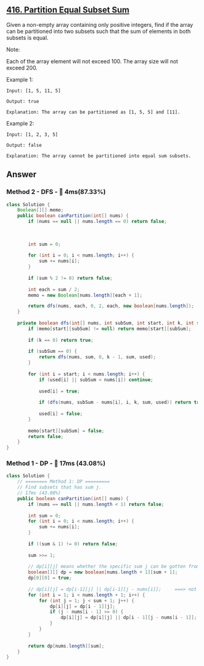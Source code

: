 ## [416. Partition Equal Subset Sum](https://leetcode.com/problems/partition-equal-subset-sum/)

Given a non-empty array containing only positive integers, find if the array can be partitioned into two subsets such that the sum of elements in both subsets is equal.

Note:

Each of the array element will not exceed 100.
The array size will not exceed 200.
 

Example 1:
```
Input: [1, 5, 11, 5]

Output: true

Explanation: The array can be partitioned as [1, 5, 5] and [11].
``` 

Example 2:
```
Input: [1, 2, 3, 5]

Output: false

Explanation: The array cannot be partitioned into equal sum subsets.
```

## Answer
### Method 2 - DFS - :rocket: 4ms(87.33%)

```java
class Solution {
    Boolean[][] memo;
    public boolean canPartition(int[] nums) {
        if (nums == null || nums.length == 0) return false;
        
        
        
        int sum = 0;
        
        for (int i = 0; i < nums.length; i++) {
            sum += nums[i];
        }
        
        if (sum % 2 != 0) return false;
        
        int each = sum / 2;
        memo = new Boolean[nums.length][each + 1];

        return dfs(nums, each, 0, 2, each, new boolean[nums.length]);
    }
    
    private boolean dfs(int[] nums, int subSum, int start, int k, int sum, boolean[] used) {
        if (memo[start][subSum] != null) return memo[start][subSum];
        
        if (k == 0) return true;
        
        if (subSum == 0) {
            return dfs(nums, sum, 0, k - 1, sum, used);
        }
        
        for (int i = start; i < nums.length; i++) {
            if (used[i] || subSum < nums[i]) continue;
            
            used[i] = true;
            
            if (dfs(nums, subSum - nums[i], i, k, sum, used)) return true;
            
            used[i] = false;
        }
        
        memo[start][subSum] = false;
        return false;
    }
}
```

### Method 1 - DP - :rabbit: 17ms (43.08%)

```java
class Solution {
    // ======== Method 1: DP =========
    // Find subsets that has sum j.
    // 17ms (43.08%)
    public boolean canPartition(int[] nums) {
        if (nums == null || nums.length < 1) return false;
        
        int sum = 0;
        for (int i = 0; i < nums.length; i++) {
            sum += nums[i];
        }
        
        if ((sum & 1) != 0) return false;
        
        sum >>= 1;
        
        // dp[i][j] means whether the specific sum j can be gotten from the first i numbers
        boolean[][] dp = new boolean[nums.length + 1][sum + 1];
        dp[0][0] = true;
        
        // dp[i][j] = dp[i-1][j] || dp[i-1][j - nums[i]];     ===> not pick i || pick i
        for (int i = 1; i < nums.length + 1; i++) {
            for (int j = 1; j < sum + 1; j++) {
                dp[i][j] = dp[i - 1][j];
                if (j - nums[i - 1] >= 0) {
                    dp[i][j] = dp[i][j] || dp[i - 1][j - nums[i - 1]];
                }
            }
        }
        
        return dp[nums.length][sum];
    }
}
```
